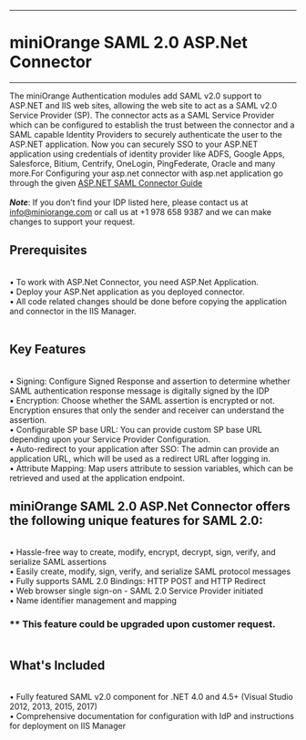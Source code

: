 -------------------------------------
# miniOrange SAML 2.0 ASP.Net Connector
-------------------------------------
The miniOrange Authentication modules add SAML v2.0 support to ASP.NET and IIS web sites, allowing the web site to act as a SAML v2.0 Service Provider (SP). 
The connector acts as a SAML Service Provider which can be configured to establish the trust between the connector and a SAML capable Identity Providers to securely authenticate the user to the ASP.NET application. 
Now you can securely SSO to your ASP.NET application using credentials of identity provider like ADFS, Google Apps, Salesforce, Bitium, Centrify, OneLogin, PingFederate, Oracle and many more.For Configuring your asp.net connector with asp.net application go through the given <a href="https://plugins.miniorange.com/asp-dot-net-saml-2-0-single-sign-sso-connector/">ASP.NET SAML Connector Guide</a>
<br/>
<br/> ***Note***: 
If you don’t find your IDP listed here, please contact us at info@miniorange.com or call us at +1 978 658 9387 and we can make changes to support your request.<br/>
## Prerequisites
<br/>• To work with ASP.Net Connector, you need ASP.Net Application.<br/>• Deploy your ASP.Net application as you deployed connector.<br/>• All code related changes should be done before copying the application and connector in the IIS Manager.<br/><br/>
## Key Features
<br/>• Signing: Configure Signed Response and assertion to determine whether SAML authentication response message is digitally signed by the IDP<br/>• Encryption: Choose whether the SAML assertion is encrypted or not. Encryption ensures that only the sender and receiver can understand the assertion.<br/>• Configurable SP base URL: You can provide custom SP base URL depending upon your Service Provider Configuration.<br/>• Auto-redirect to your application after SSO: The admin can provide an application URL, which will be used as a redirect URL after logging in.<br/>• Attribute Mapping: Map users attribute to session variables, which can be retrieved and used at the application endpoint.<br/>
## miniOrange SAML 2.0 ASP.Net Connector offers the following unique features for SAML 2.0:
<br/>• Hassle-free way to create, modify, encrypt, decrypt, sign, verify, and serialize SAML assertions <br/>• Easily create, modify, sign, verify, and serialize SAML protocol messages <br/>• Fully supports SAML 2.0 Bindings: HTTP POST and HTTP Redirect <br/>• Web browser single sign-on -  SAML 2.0 Service Provider initiated<br/>• Name identifier management and mapping <br/>
### ** This feature could be upgraded upon customer request.<br/><br/>
## What's Included
<br/>• Fully featured SAML v2.0 component for .NET 4.0 and 4.5+ (Visual Studio 2012, 2013, 2015,  2017)<br/>• Comprehensive documentation for configuration with IdP and instructions for deployment on IIS Manager<br/>
